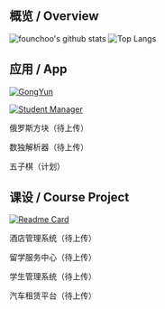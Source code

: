 ## 概览 / Overview

![founchoo's github stats](https://github-readme-stats.vercel.app/api?username=founchoo&hide_border=true&show_icons=true&count_private=true&include_all_commits=true&rank_icon=github&hide_title=true)
![Top Langs](https://github-readme-stats.vercel.app/api/top-langs/?username=founchoo&hide_border=true&layout=compact)

## 应用 / App

[![GongYun](https://github-readme-stats.vercel.app/api/pin/?username=founchoo&repo=CampusHelper)](https://github.com/founchoo/GongYun-for-Android)

[![Student Manager](https://github-readme-stats.vercel.app/api/pin/?username=founchoo&repo=StudentManager)](https://github.com/founchoo/StudentManager)

俄罗斯方块（待上传）

数独解析器（待上传）

五子棋（计划）

## 课设 / Course Project

[![Readme Card](https://github-readme-stats.vercel.app/api/pin/?username=founchoo&repo=sentiment_analysis)](https://github.com/founchoo/sentiment_analysis)

酒店管理系统（待上传）

留学服务中心（待上传）

学生管理系统（待上传）

汽车租赁平台（待上传）

